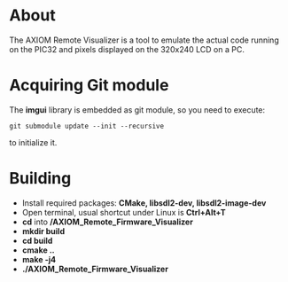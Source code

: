# About
The AXIOM Remote Visualizer is a tool to emulate the actual code running on the PIC32 and pixels displayed on the 320x240 LCD on a PC.

# Acquiring Git module
The **imgui** library is embedded as git module, so you need to execute:

    git submodule update --init --recursive 

to initialize it.

# Building

* Install required packages: **CMake, libsdl2-dev, libsdl2-image-dev**
* Open terminal, usual shortcut under Linux is **Ctrl+Alt+T**
* **cd** into **/AXIOM_Remote_Firmware_Visualizer**
* **mkdir build**
* **cd build**
* **cmake ..**
* **make -j4**
* **./AXIOM_Remote_Firmware_Visualizer**
